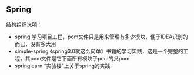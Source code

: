 ## Spring 

结构组织说明：
- spring 学习项目工程，pom文件只是用来管理有多少模块，便于IDEA识别的而已，没有多大用
- simple-spring 《spring3.0就这么简单》书籍的学习实践，这是一个完整的工程，其pom文件是它下面所有模块子pom的父pom
- springlearn “实验楼”上关于spring的实践

